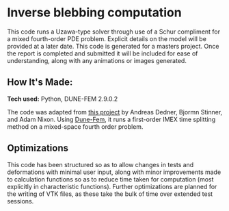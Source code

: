# Inverse blebbing computation
This code runs a Uzawa-type solver through use of a Schur compliment for a mixed fourth-order PDE problem. Explicit details on the model will be provided at a later date.
This code is generated for a masters project. Once the report is completed and submitted it will be included for ease of understanding, along with any animations or images generated.

## How It's Made:

**Tech used:** Python, DUNE-FEM 2.9.0.2

The code was adapted from [this project](https://gitlab.dune-project.org/bjorn.stinner/sfem_blebs/-/blob/master/blebbing_compute.py?ref_type=heads) by Andreas Dedner, Bjormn Stinner, and Adam Nixon.
Using [Dune-Fem](http://link.springer.com/article/10.1007/s00607-010-0110-3/), it runs a first-order IMEX time splitting method on a mixed-space fourth order problem.


## Optimizations

This code has been structured so as to allow changes in tests and deformations with minimal user input, along with minor improvements made to calculation functions so as to reduce time taken for computation (most explicitly in characteristic functions).
Further optimizations are planned for the writing of VTK files, as these take the bulk of time over extended test sessions.
 
